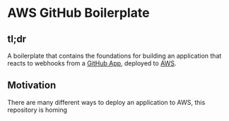 # AWS GitHub Boilerplate

## tl;dr

A boilerplate that contains the foundations for building an application that reacts to webhooks from a [GitHub App](https://docs.github.com/en/developers/apps/getting-started-with-apps/about-apps), deployed to [AWS](https://aws.amazon.com/?nc2=h_lg).

## Motivation

There are many different ways to deploy an application to AWS, this repository is homing
